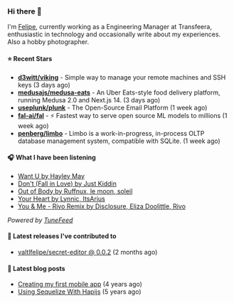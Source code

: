 ### Hi there 👋

I'm [Felipe](https://felipevm.com), currently working as a Engineering Manager at Transfeera, enthusiastic in technology and occasionally write about my experiences. Also a hobby photographer.

#### ⭐ Recent Stars
- **[d3witt/viking](https://github.com/d3witt/viking)** - Simple way to manage your remote machines and SSH keys (3 days ago)
- **[medusajs/medusa-eats](https://github.com/medusajs/medusa-eats)** - An Uber Eats-style food delivery platform, running Medusa 2.0 and Next.js 14. (3 days ago)
- **[useplunk/plunk](https://github.com/useplunk/plunk)** - The Open-Source Email Platform (1 week ago)
- **[fal-ai/fal](https://github.com/fal-ai/fal)** - ⚡ Fastest way to serve open source ML models to millions (1 week ago)
- **[penberg/limbo](https://github.com/penberg/limbo)** - Limbo is a work-in-progress, in-process OLTP database management system, compatible with SQLite. (1 week ago)

#### 🎧 What I have been listening
- [Want U by Hayley May](https://open.spotify.com/track/4PIdTFeeNnJ87nKOf1djuG)
- [Don&#39;t (Fall in Love) by Just Kiddin](https://open.spotify.com/track/6hcC7pHXDSS5ybqWb7YN2z)
- [Out of Body by Ruffnux, le moon, soleil](https://open.spotify.com/track/3MBAedkX9Al5Yfn8xMxvMa)
- [Your Heart by Lynnic, ItsArius](https://open.spotify.com/track/56b6hfYKczrdjPRX2iRAhi)
- [You &amp; Me - Rivo Remix by Disclosure, Eliza Doolittle, Rivo](https://open.spotify.com/track/0xoYZ45fgTfyQYREZPN7Sa)

_Powered by [TuneFeed](https://tunefeed.app?ref=valtlfelipe-gh-profile)_ 

#### 🚀 Latest releases I've contributed to


- [valtlfelipe/secret-editor @ 0.0.2](https://github.com/valtlfelipe/secret-editor/releases/tag/0.0.2) (2 months ago)

#### 📄 Latest blog posts
- [Creating my first mobile app](https://felipevm.com/posts/creating-my-first-mobile-app/) (4 years ago)
- [Using Sequelize With Hapijs](https://felipevm.com/posts/using-sequelize-with-hapijs/) (5 years ago)
